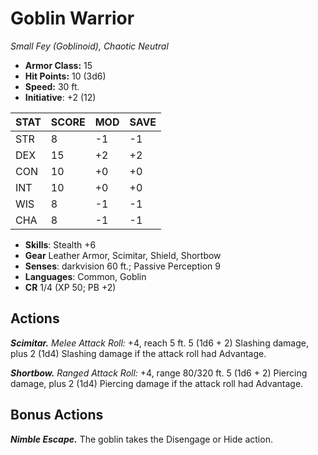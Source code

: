 # Goblin Warrior

*Small Fey (Goblinoid), Chaotic Neutral*

- **Armor Class:** 15
- **Hit Points:** 10 (3d6)
- **Speed:** 30 ft.
- **Initiative**: +2 (12)

|STAT|SCORE|MOD|SAVE|
| --- | --- | --- | ---- |
| STR | 8 | -1 | -1 |
| DEX | 15 | +2 | +2 |
| CON | 10 | +0 | +0 |
| INT | 10 | +0 | +0 |
| WIS | 8 | -1 | -1 |
| CHA | 8 | -1 | -1 |

- **Skills**: Stealth +6
- **Gear** Leather Armor, Scimitar, Shield, Shortbow
- **Senses**: darkvision 60 ft.; Passive Perception 9
- **Languages**: Common, Goblin
- **CR** 1/4 (XP 50; PB +2)

## Actions

***Scimitar.*** *Melee Attack Roll:* +4, reach 5 ft. 5 (1d6 + 2) Slashing damage, plus 2 (1d4) Slashing damage if the attack roll had Advantage.

***Shortbow.*** *Ranged Attack Roll:* +4, range 80/320 ft. 5 (1d6 + 2) Piercing damage, plus 2 (1d4) Piercing damage if the attack roll had Advantage.


## Bonus Actions

***Nimble Escape.*** The goblin takes the Disengage or Hide action.

